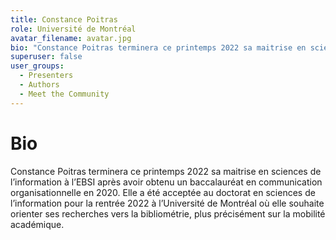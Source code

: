 ```yaml
---
title: Constance Poitras 
role: Université de Montréal
avatar_filename: avatar.jpg
bio: "Constance Poitras terminera ce printemps 2022 sa maitrise en sciences de l’information à l’EBSI après avoir obtenu un baccalauréat en communication organisationnelle en 2020. Elle a été acceptée au doctorat en sciences de l’information pour la rentrée 2022 à l’Université de Montréal où elle souhaite orienter ses recherches vers la bibliométrie, plus précisément sur la mobilité académique."
superuser: false
user_groups:
  - Presenters
  - Authors
  - Meet the Community
---
```


# Bio

Constance Poitras terminera ce printemps 2022 sa maitrise en sciences de l’information à l’EBSI après avoir obtenu un baccalauréat en communication organisationnelle en 2020. Elle a été acceptée au doctorat en sciences de l’information pour la rentrée 2022 à l’Université de Montréal où elle souhaite orienter ses recherches vers la bibliométrie, plus précisément sur la mobilité académique.
